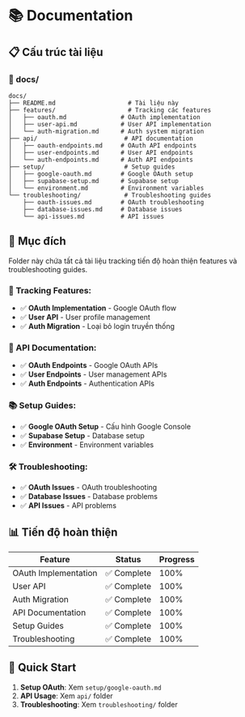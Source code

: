 # 📚 Documentation

## 📋 **Cấu trúc tài liệu**

### **📁 docs/**
```
docs/
├── README.md                    # Tài liệu này
├── features/                    # Tracking các features
│   ├── oauth.md               # OAuth implementation
│   ├── user-api.md            # User API implementation
│   └── auth-migration.md      # Auth system migration
├── api/                        # API documentation
│   ├── oauth-endpoints.md     # OAuth API endpoints
│   ├── user-endpoints.md      # User API endpoints
│   └── auth-endpoints.md      # Auth API endpoints
├── setup/                      # Setup guides
│   ├── google-oauth.md        # Google OAuth setup
│   ├── supabase-setup.md      # Supabase setup
│   └── environment.md         # Environment variables
└── troubleshooting/            # Troubleshooting guides
    ├── oauth-issues.md        # OAuth troubleshooting
    ├── database-issues.md     # Database issues
    └── api-issues.md          # API issues
```

## 🎯 **Mục đích**

Folder này chứa tất cả tài liệu tracking tiến độ hoàn thiện features và troubleshooting guides.

### **📝 Tracking Features:**
- ✅ **OAuth Implementation** - Google OAuth flow
- ✅ **User API** - User profile management
- ✅ **Auth Migration** - Loại bỏ login truyền thống

### **🔧 API Documentation:**
- ✅ **OAuth Endpoints** - Google OAuth APIs
- ✅ **User Endpoints** - User management APIs
- ✅ **Auth Endpoints** - Authentication APIs

### **📚 Setup Guides:**
- ✅ **Google OAuth Setup** - Cấu hình Google Console
- ✅ **Supabase Setup** - Database setup
- ✅ **Environment** - Environment variables

### **🛠️ Troubleshooting:**
- ✅ **OAuth Issues** - OAuth troubleshooting
- ✅ **Database Issues** - Database problems
- ✅ **API Issues** - API problems

## 📊 **Tiến độ hoàn thiện**

| Feature | Status | Progress |
|---------|--------|----------|
| OAuth Implementation | ✅ Complete | 100% |
| User API | ✅ Complete | 100% |
| Auth Migration | ✅ Complete | 100% |
| API Documentation | ✅ Complete | 100% |
| Setup Guides | ✅ Complete | 100% |
| Troubleshooting | ✅ Complete | 100% |

## 🚀 **Quick Start**

1. **Setup OAuth**: Xem `setup/google-oauth.md`
2. **API Usage**: Xem `api/` folder
3. **Troubleshooting**: Xem `troubleshooting/` folder 